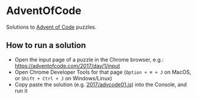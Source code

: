 # AdventOfCode
Solutions to [Advent of Code](https://adventofcode.com/) puzzles.

## How to run a solution

- Open the input page of a puzzle in the Chrome browser, e.g.: https://adventofcode.com/2017/day/1/input
- Open Chrome Developer Tools for that page (`Option + ⌘ + J` on MacOS, or `Shift + Ctrl + J` on Windows/Linux)
- Copy paste the solution (e.g. [2017/advcode01.js](https://github.com/aaafwd/AdventOfCode/blob/master/2017/advcode01.js)) into the Console, and run it
